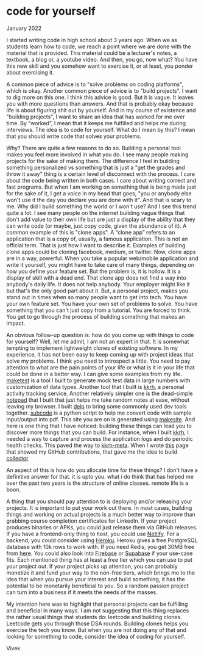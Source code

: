 
[meta]: # (CSS_URL=../blog.css)
[meta]: # (DOCUMENT_TITLE=viveknathani - blog - go)

# code for yourself

January 2022

I started writing code in high school about 3 years ago. When we as students learn how to code, we reach a point where we are done with the material that is provided. This material could be a lecturer's notes, a textbook, a blog or, a youtube video. And then, you go, now what? You have this new skill and you somehow want to exercise it, or at least, you ponder about exercising it.

A common piece of advice is to "solve problems on coding platforms", which is okay. Another common piece of advice is to "build projects". I want to dig more on this one. I think this advice is good. But it is vague. It leaves you with more questions than answers. And that is probably okay because life is about figuring shit out by yourself. And in my course of existence and "building projects", I want to share an idea that has worked for me over time. By “worked”, I mean that it keeps me fulfilled and helps me during interviews. The idea is to code for yourself. What do I mean by this? I mean that you should write code that solves your problems.

Why? There are quite a few reasons to do so. Building a personal tool makes you feel more involved in what you do. I see many people making projects for the sake of making them. The difference I feel in building something personalized vs something that is just a "get the grades and throw it away" thing is a certain level of disconnect with the process. I care about the code being written in both cases. I care about writing correct and fast programs. But when I am working on something that is being made just for the sake of it, I get a voice in my head that goes, "you or anybody else won't use it the day you declare you are done with it". And that is scary to me. Why did I build something the world or I won't use? And I see this trend quite a lot. I see many people on the internet building vague things that don't add value to their own life but are just a display of the ability that they can write code (or maybe, just copy code, given the abundance of it). A common example of this is "clone apps". A “clone app” refers to an application that is a copy of, usually, a famous application. This is not an official term. That is just how I want to describe it. Examples of building clone apps could be cloning facebook, medium, or twitter. Now, clone apps are in a way, powerful. When you take a popular web/mobile application and write it yourself, you might have to take care of many things, depending on how you define your feature set. But the problem is, it is hollow. It is a display of skill with a dead end. That clone app does not find a way into anybody's daily life. It does not help anybody. Your employer might like it but that's the only good part about it. But, a personal project, makes you stand out in times when so many people want to get into tech. You have your own feature set. You have your own set of problems to solve. You have something that you can't just copy from a tutorial. You are forced to think. You get to go through the process of building something that makes an impact.

An obvious follow-up question is: how do you come up with things to code for yourself? Well, let me admit, I am not an expert in that. It is somewhat tempting to implement lightweight clones of existing software. In my experience, it has not been easy to keep coming up with project ideas that solve my problems. I think you need to introspect a little. You need to pay attention to what are the pain points of your life or what is it in your life that could be done in a better way. I can give some examples from my life. [maketest](https://github.com/viveknathani/maketest) is a tool I built to generate mock test data in large numbers with customization of data types. Another tool that I built is [kkrh](https://github.com/viveknathani/kkrh/), a personal activity tracking service. Another relatively simpler one is the dead-simple [notepad](https://vivekn.dev/notes/) that I built that just helps me take random notes at ease, without leaving my browser. I built [delp](https://delp.vivekn.dev/) to bring some commonly used dev tools together. [subcode](https://github.com/viveknathani/subcode) is a python script to help me convert code with sample input/output into pdf. This site you are on is generated using [makesite](https://github.com/viveknathani/makesite). And here is one thing that I have noticed: building these things can lead you to discover more things that you can build. For instance, when I built [kkrh](https://github.com/viveknathani/kkrh/), I needed a way to capture and process the application logs and do periodic health checks. This paved the way to [kkrh-meta](https://github.com/viveknathani/kkrh-meta). When I wrote [this](https://vivekn.dev/work/) page that showed my GitHub contributions, that gave me the idea to build [collector](https://github.com/viveknathani/collector).

An aspect of this is how do you allocate time for these things? I don't have a definitive answer for that. it is upto you. what i do think that has helped me over the past two years is the structure of online classes. remote life is a boon.

A thing that you should pay attention to is deploying and/or releasing your projects. It is important to put your work out there. In most cases, building things and working on actual projects is a much better way to improve than grabbing course completion certificates for LinkedIn. If your project produces binaries or APKs, you could just release them via GitHub releases. If you have a frontend-only thing to host, you could use [Netlify](https://www.netlify.com/). For a backend, you could consider using [Heroku](https://www.heroku.com/). Heroku gives a free PostgreSQL database with 10k rows to work with. If you need Redis, you get 30MB free from [here](https://app.redislabs.com/). You could also look into [Firebase](https://www.firebase.com/) or [Supabase](https://supabase.io/) if your use-case fits. Each mentioned thing has at least a free tier which you can use to put your project out. If your project picks up attention, you can probably monetize it and fund your way to the non-free tiers, which brings me to the idea that when you pursue your interest and build something, it has the potential to be monetarily beneficial to you. So a random passion project can turn into a business if it meets the needs of the masses.

My intention here was to highlight that personal projects can be fulfilling and beneficial in many ways. I am not suggesting that this thing replaces the rather usual things that students do: leetcode and building clones. Leetcode gets you through those DSA rounds. Building clones helps you exercise the tech you know. But when you are not doing any of that and looking for something to code, consider the idea of coding for yourself.

Vivek
